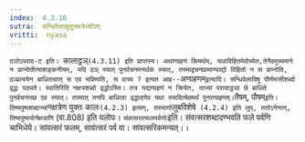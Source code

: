 ```yaml
---
index:  4.3.16
sutra:  सन्धिवेलाद्यृतुनक्षत्रेभ्योऽण्
vritti:  nyasa
---
```


`ठञोऽपवाद-ट इति। `कालाट्ठञ्` (4.3.11) इति प्राप्तस्य। अथाण्ग्रहणं किमर्थम्, यथाविहितमेवोच्येत,तेनैवमुच्यमाने न प्राप्नोतीत्याशङ्कनीयम्, यदि ठञ् स्यात् पुनर्वचनमनर्थकं स्यात्, तस्माद्वचनप्रामाण्याद्यो विहितो न स प्राप्नोति, ठञ्प्रत्ययेन बाधितत्वात् स एव भविष्यति, स वाच्य ? इत्यत आह-- `अण्ग्रहणम्` इत्यादि। सन्धिवेलादिषु पौर्णमासीशब्दो वृद्धः पठ्यते। स्वातिरिति नक्षत्रशब्दो वृद्धोऽस्ति। तत्र यद्यण्ग्रहणं न क्रियेत, ताभ्यां परत्वाट्ठञा छे बाधिते पुनर्वचनाच्छ एव स्यात्। तस्मात् तनपि बाधित्वा वृद्धादणेव यथा स्यादित्येवमर्थं पुनरण्ग्रहणम्। `तैषम्, पौषम्` इति। तिष्यपुष्पशब्दाभ्यां `नक्षत्रेण युक्तः कालः` (4.2.3) इत्यण्, तस्याणो `लुबविशेषे` (4.2.4) इति लुप्, ततोऽनेनाण्, तिष्यपुष्ययोर्नक्षत्राणि` (वा.808) इति यलोपः।
`संवत्सरात्फलपर्वणोः`इति। संवत्सरशब्दादण्भवति फले पर्वणि चाभिधेये। सांवत्सरं फलम्, सावंत्सरं पर्व वा। सांवत्सरिकमन्यत्।।

